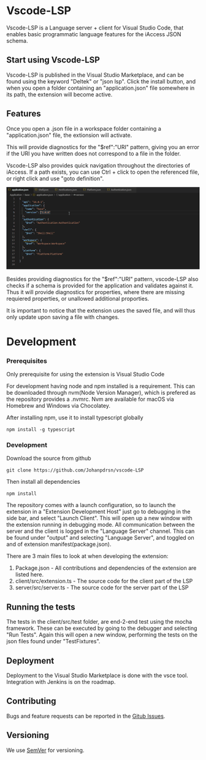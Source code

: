 # Vscode-LSP
Vscode-LSP is a Language server + client for Visual Studio Code, that enables basic programmatic language features for the iAccess JSON schema.

## Start using Vscode-LSP

Vscode-LSP is published in the Visual Studio Marketplace, and can be found using the keyword "Deltek" or "json lsp". Click the install button, and when you open a folder containing an "application.json" file somewhere in its path, the extension will become active.

## Features
Once you open a .json file in a workspace folder containing a "application.json" file, the extionsion will activate.

This will provide diagnostics for the "$ref":"URI" pattern, giving you an error if the URI you have written does not correspond to a file in the folder. 

Vscode-LSP also provides quick navigation throughout the directories of iAccess.
If a path exists, you can use Ctrl + click to open the referenced file, or right click and use "goto definition".

![](images/extension.gif)

Besides providing diagnostics for the "$ref":"URI" pattern, vscode-LSP also checks if a schema is provided for the application and validates against it. Thus it will provide diagnostics
for properties, where there are missing requiered properties, or unallowed additional proporties.

It is important to notice that the extension uses the saved file, and will thus only update upon saving a file with changes.
# Development
### Prerequisites
Only prerequisite for using the extension is Visual Studio Code

For development having node and npm installed is a requirement. This can be downloaded through nvm(Node Version Manager), which is prefered as the repository provides a .nvmrc. Nvm are available for macOS via Homebrew and Windows via Chocolatey.

After installing npm, use it to install typescript globally
```
npm install -g typescript
```

### Development

Download the source from github

```
git clone https://github.com/Johanpdrsn/vscode-LSP
```

Then install all dependencies

```
npm install
```

The repository comes with a launch configuration, so to launch the extension in a "Extension Development Host" just go to debugging in the side bar, and select "Launch Client".
This will open up a new window with the extension running in debugging mode. 
All communication between the server and the client is logged in the "Language Server" channel. This can be found under "output" and selecting  "Language Server", and toggled on and of extension manifest(package.json).

There are 3 main files to look at when developing the extension:
1. Package.json - All contributions and dependencies of the extension are listed here.
2. client/src/extension.ts - The source code for the client part of the LSP
3. server/src/server.ts - The source code for the server part of the LSP

## Running the tests

The tests in the client/src/test folder, are end-2-end test using the mocha framework. These can be executed by going to the debugger and selecting "Run Tests". Again this will open a new window, performing the tests on the json files found under "TestFixtures". 

## Deployment

Deployment to the Visual Studio Marketplace is done with the vsce tool. Integration with Jenkins is on the roadmap.

## Contributing

Bugs and feature requests can be reported in the [Gitub Issues](https://github.com/Johanpdrsn/vscode-LSP/issues).


## Versioning

We use [SemVer](http://semver.org/) for versioning.
